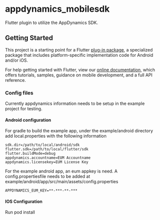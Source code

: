 # appdynamics_mobilesdk

Flutter plugin to utilize the AppDynamics SDK.

## Getting Started

This project is a starting point for a Flutter
[plug-in package](https://flutter.dev/developing-packages/),
a specialized package that includes platform-specific implementation code for
Android and/or iOS.

For help getting started with Flutter, view our
[online documentation](https://flutter.dev/docs), which offers tutorials,
samples, guidance on mobile development, and a full API reference.

### Config files

Currently appdynamics information needs to be setup in the example project for testing.  

#### Android configuration
For gradle to build the example app, under the example/android directory add local.properties with the following information

```
sdk.dir=/path/to/local/android/sdk
flutter.sdk=/path/to/local/flutter/sdk
flutter.buildMode=debug
appdynamics.accountname=EUM Accountname
appdynamics.licensekey=EUM License Key
```
For the example android app, an eum appkey is need. A config.propertiesfile needs to be added at example/android/app/src/main/assets/config.properties

```
APPDYNAMICS_EUM_KEY=**-***-**-***
```

#### IOS Configuration

Run pod install

